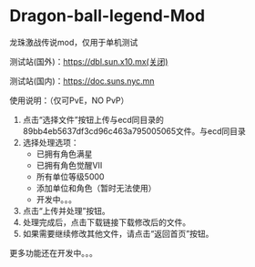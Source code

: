 # Dragon-ball-legend-Mod
龙珠激战传说mod，仅用于单机测试

测试站(国外)：https://dbl.sun.x10.mx(关闭)

测试站(国内)：https://doc.suns.nyc.mn


使用说明：（仅可PvE，NO PvP）
1. 点击“选择文件”按钮上传与ecd同目录的89bb4eb5637df3cd96c463a795005065文件。与ecd同目录
2. 选择处理选项：
    - 已拥有角色满星
    - 已拥有角色觉醒VII
    - 所有单位等级5000
    - 添加单位和角色（暂时无法使用）
    - 开发中。。。
3. 点击“上传并处理”按钮。
4. 处理完成后，点击下载链接下载修改后的文件。
5. 如果需要继续修改其他文件，请点击“返回首页”按钮。

   
更多功能还在开发中。。。
